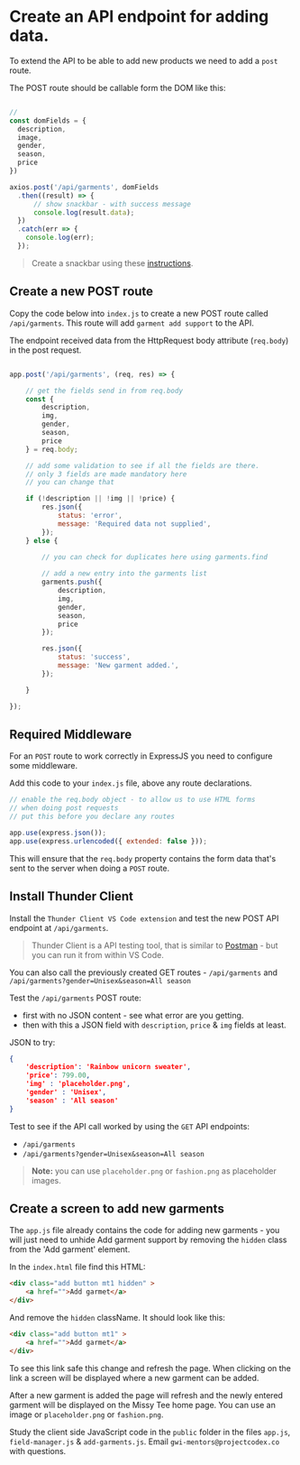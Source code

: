 # Create an API endpoint for adding data.

To extend the API to be able to add new products we need to add a `post` route.

The POST route should be callable form the DOM like this:

```js

// 
const domFields = {
  description,
  image,
  gender,
  season,
  price
})

axios.post('/api/garments', domFields
  .then((result) => {
      // show snackbar - with success message
      console.log(result.data);
  })
  .catch(err => {
    console.log(err);
  });

```

> Create a snackbar using these [instructions](https://www.w3schools.com/howto/howto_js_snackbar.asp). 

## Create a new POST route

Copy the code below into `index.js` to create a new POST route called `/api/garments`. This route will add `garment add support` to the API.

The endpoint received data from the HttpRequest body attribute (`req.body`) in the post request.

```js

app.post('/api/garments', (req, res) => {

	// get the fields send in from req.body
	const {
		description,
		img,
		gender,
		season,
		price
	} = req.body;

	// add some validation to see if all the fields are there.
	// only 3 fields are made mandatory here
	// you can change that

	if (!description || !img || !price) {
		res.json({
			status: 'error',
			message: 'Required data not supplied',
		});
	} else {

		// you can check for duplicates here using garments.find
		
		// add a new entry into the garments list
		garments.push({
			description,
			img,
			gender,
			season,
			price
		});

		res.json({
			status: 'success',
			message: 'New garment added.',
		});

	}

});

```
## Required Middleware

For an `POST` route to work correctly in ExpressJS you need to configure some middleware.

Add this code to your `index.js` file, above any route declarations.

```js
// enable the req.body object - to allow us to use HTML forms
// when doing post requests
// put this before you declare any routes

app.use(express.json());
app.use(express.urlencoded({ extended: false }));
```

This will ensure that the `req.body` property contains the form data that's sent to the server when doing a `POST` route.

## Install Thunder Client

Install the `Thunder Client VS Code extension` and test the new POST API endpoint at `/api/garments`.

> Thunder Client is a API testing tool, that is similar to [Postman](https://www.postman.com/) - but you can run it from within VS Code.

You can also call the previously created GET routes - `/api/garments` and `/api/garments?gender=Unisex&season=All season`

Test the `/api/garments` POST route:

* first with no JSON content - see what error are you getting.
* then with this a JSON field with `description`, `price` & `img` fields at least.

JSON to try:

```json
{
	'description': 'Rainbow unicorn sweater',
	'price': 799.00,
	'img' : 'placeholder.png',
	'gender' : 'Unisex',
	'season' : 'All season'
}
```

Test to see if the API call worked by using the `GET` API endpoints:

* `/api/garments` 
* `/api/garments?gender=Unisex&season=All season`

> **Note:** you can use `placeholder.png` or `fashion.png` as placeholder images.

## Create a screen to add new garments

The `app.js` file already contains the code for adding new garments - you will just need to unhide Add garment support by removing the `hidden` class from the 'Add garment' element.

In the `index.html` file find this HTML:

```html
<div class="add button mt1 hidden" >
	<a href="">Add garmet</a>
</div>
```

And remove the `hidden` className. It should look like this:

```html
<div class="add button mt1" >
	<a href="">Add garmet</a>
</div>
```

To see this link safe this change and refresh the page. When clicking on the link a screen will be displayed where a new garment can be added.

After a new garment is added the page will refresh and the newly entered garment will be displayed on the Missy Tee home page. You can use an image or `placeholder.png` or `fashion.png`.

Study the client side JavaScript code in the `public` folder in the files `app.js`, `field-manager.js` & `add-garments.js`. Email `gwi-mentors@projectcodex.co` with questions.
